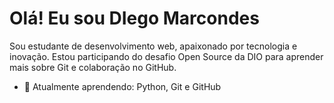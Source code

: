 # Olá! Eu sou DIego Marcondes
Sou estudante de desenvolvimento web, apaixonado por tecnologia e inovação. Estou participando do desafio Open Source da DIO para aprender mais sobre Git e colaboração no GitHub.

- 🔭 Atualmente aprendendo: Python, Git e GitHub
